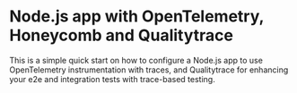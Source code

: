 # Node.js app with OpenTelemetry, Honeycomb and Qualitytrace

> <!--[Read the detailed recipe for setting up OpenTelemetry Collector for Honeycomb and Qualitytrace in our documentation.](https://docs.tracetest.io/examples-tutorials/recipes/running-tracetestwith-honeycomb)-->

This is a simple quick start on how to configure a Node.js app to use OpenTelemetry instrumentation with traces, and Qualitytrace for enhancing your e2e and integration tests with trace-based testing.

<!--Feel free to check out the [docs](https://docs.tracetest.io/),  and join our [Discord Community](https://discord.gg/8MtcMrQNbX) for more info!-->
